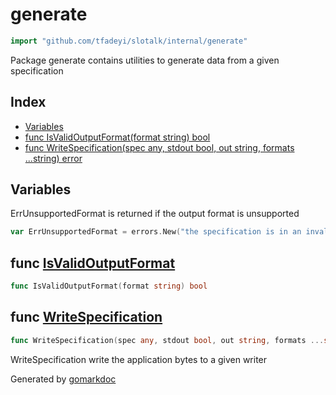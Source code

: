 <!-- Code generated by gomarkdoc. DO NOT EDIT -->

# generate

```go
import "github.com/tfadeyi/slotalk/internal/generate"
```

Package generate contains utilities to generate data from a given specification

## Index

- [Variables](<#variables>)
- [func IsValidOutputFormat(format string) bool](<#func-isvalidoutputformat>)
- [func WriteSpecification(spec any, stdout bool, out string, formats ...string) error](<#func-writespecification>)


## Variables

ErrUnsupportedFormat is returned if the output format is unsupported

```go
var ErrUnsupportedFormat = errors.New("the specification is in an invalid format")
```

## func [IsValidOutputFormat](<https://github.com/tfadeyi/sloth-simple-comments/blob/main/internal/generate/generate.go#L24>)

```go
func IsValidOutputFormat(format string) bool
```

## func [WriteSpecification](<https://github.com/tfadeyi/sloth-simple-comments/blob/main/internal/generate/generate.go#L34>)

```go
func WriteSpecification(spec any, stdout bool, out string, formats ...string) error
```

WriteSpecification write the application bytes to a given writer



Generated by [gomarkdoc](<https://github.com/princjef/gomarkdoc>)
